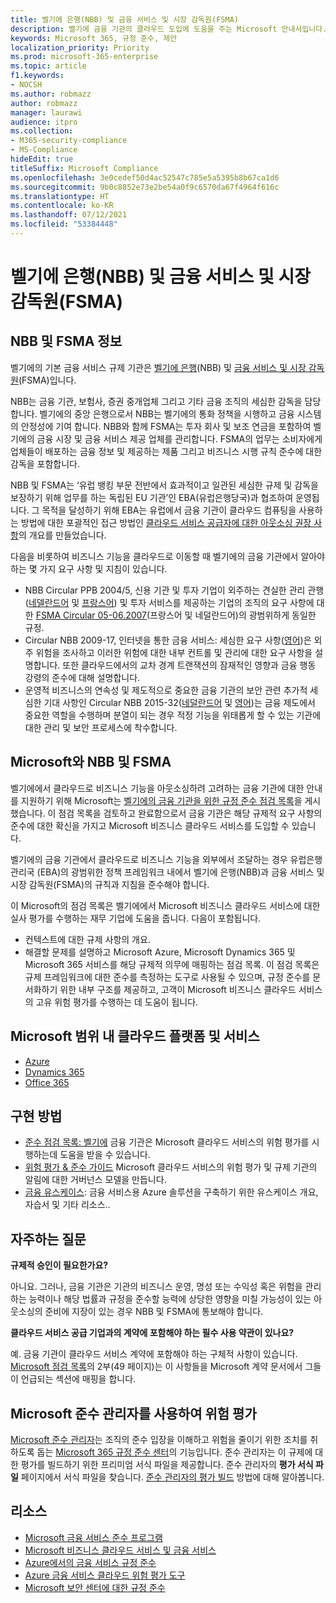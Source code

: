 ```yaml
---
title: 벨기에 은행(NBB) 및 금융 서비스 및 시장 감독원(FSMA)
description: 벨기에 금융 기관의 클라우드 도입에 도움을 주는 Microsoft 안내서입니다.
keywords: Microsoft 365, 규정 준수, 제안
localization_priority: Priority
ms.prod: microsoft-365-enterprise
ms.topic: article
f1.keywords:
- NOCSH
ms.author: robmazz
author: robmazz
manager: laurawi
audience: itpro
ms.collection:
- M365-security-compliance
- MS-Compliance
hideEdit: true
titleSuffix: Microsoft Compliance
ms.openlocfilehash: 3e0cedef50d4ac52547c785e5a5395b8b67ca1d6
ms.sourcegitcommit: 9b0c8852e73e2be54a0f9c6570da67f4964f616c
ms.translationtype: HT
ms.contentlocale: ko-KR
ms.lasthandoff: 07/12/2021
ms.locfileid: "53384448"
---
```

# <a name="national-bank-of-belgium-nbb-and-the-financial-services-and-markets-authority-fsma"></a>벨기에 은행(NBB) 및 금융 서비스 및 시장 감독원(FSMA)

## <a name="about-the-nbb-and-fsma"></a>NBB 및 FSMA 정보

벨기에의 기본 금융 서비스 규제 기관은 [벨기에 은행](https://www.nbb.be/)(NBB) 및 [금융 서비스 및 시장 감독원](https://www.fsma.be/language_selection)(FSMA)입니다.

NBB는 금융 기관, 보험사, 증권 중개업체 그리고 기타 금융 조직의 세심한 감독을 담당합니다. 벨기에의 중앙 은행으로서 NBB는 벨기에의 통화 정책을 시행하고 금융 시스템의 안정성에 기여 합니다. NBB와 함께 FSMA는 투자 회사 및 보조 연금을 포함하여 벨기에의 금융 시장 및 금융 서비스 제공 업체를 관리합니다.  FSMA의 업무는 소비자에게 업체들이 배포하는 금융 정보 및 제공하는 제품 그리고 비즈니스 시행 규칙 준수에 대한 감독을 포함합니다.

NBB 및 FSMA는 ‘유럽 뱅킹 부문 전반에서 효과적이고 일관된 세심한 규제 및 감독을 보장하기 위해 업무를 하는 독립된 EU 기관’인 EBA(유럽은행당국)과 협조하여 운영됩니다.   그 목적을 달성하기 위해 EBA는 유럽에서 금융 기관이 클라우드 컴퓨팅을 사용하는 방법에 대한 포괄적인 접근 방법인 [클라우드 서비스 공급자에 대한 아웃소싱 권장 사항](https://eba.europa.eu/documents/10180/2170121/Final+draft+Recommendations+on+Cloud+Outsourcing+%28EBA-Rec-2017-03%29.pdf/5fa5cdde-3219-4e95-946d-0c0d05494362)의 개요를 만들었습니다.

다음을 비롯하여 비즈니스 기능을 클라우드로 이동할 때 벨기에의 금융 기관에서 알아야 하는 몇 가지 요구 사항 및 지침이 있습니다.

- NBB Circular PPB 2004/5, 신용 기관 및 투자 기업이 외주하는 견실한 관리 관행([네델란드어](https://www.nbb.be/nl/artikels/circulaire-ppb-20045-gezonde-beheerspraktijken-bij-uitbesteding-door-kredietinstellingen-en) 및 [프랑스어](https://www.nbb.be/en/articles/circular-ppb-20045-sound-management-practices-outsourcing-credit-institutions-and)) 및 투자 서비스를 제공하는 기업의 조직의 요구 사항에 대한 [FSMA Circular 05-06.2007](https://www.fsma.be/sites/default/files/public/sitecore/media%20library/Files/fsmafiles/wetgeving/reglem/reglem_05-06-2007.pdf)(프랑스어 및 네덜란드어)의 광범위하게 동일한 규정.
- Circular NBB 2009-17, 인터넷을 통한 금융 서비스: 세심한 요구 사항([영어](https://www.nbb.be/doc/cp/eng/ki/circ/pdf/cbfa_2009_17.pdf))은 외주 위험을 조사하고 이러한 위험에 대한 내부 컨트롤 및 관리에 대한 요구 사항을 설명합니다. 또한 클라우드에서의 교차 경계 트랜잭션의 잠재적인 영향과 금융 행동 강령의 준수에 대해 설명합니다.
- 운영적 비즈니스의 연속성 및 제도적으로 중요한 금융 기관의 보안 관련 추가적 세심한 기대 사항인 Circular NBB 2015-32([네덜란드어](https://www.nbb.be/nl/artikels/circulaire-nbb201532-aanvullende-prudentiele-verwachtingen-op-het-vlak-van-de-operationele) 및 [영어](https://www.nbb.be/en/articles/circular-nbb201532-additional-prudential-expectations-regarding-operational-business))는 금융 제도에서 중요한 역할을 수행하며 분열이 되는 경우 적정 기능을 위태롭게 할 수 있는 기관에 대한 관리 및 보안 프로세스에 착수합니다.

## <a name="microsoft-and-the-nbb-and-fsma"></a>Microsoft와 NBB 및 FSMA

벨기에에서 클라우드로 비즈니스 기능을 아웃소싱하려 고려하는 금융 기관에 대한 안내를 지원하기 위해 Microsoft는 [벨기에의 금융 기관을 위한 규정 준수 점검 목록](https://aka.ms/FinServ-Guide-Belgium)을 게시했습니다. 이 점검 목록을 검토하고 완료함으로서 금융 기관은 해당 규제적 요구 사항의 준수에 대한 확신을 가지고 Microsoft 비즈니스 클라우드 서비스를 도입할 수 있습니다.

벨기에의 금융 기관에서 클라우드로 비즈니스 기능을 외부에서 조달하는 경우 유럽은행관리국 (EBA)의 광범위한 정책 프레임워크 내에서 벨기에 은행(NBB)과 금융 서비스 및 시장 감독원(FSMA)의 규칙과 지침을 준수해야 합니다.

이 Microsoft의 점검 목록은 벨기에에서 Microsoft 비즈니스 클라우드 서비스에 대한 실사 평가를 수행하는 재무 기업에 도움을 줍니다. 다음이 포함됩니다.

- 컨텍스트에 대한 규제 사항의 개요.
- 해결할 문제를 설명하고 Microsoft Azure, Microsoft Dynamics 365 및 Microsoft 365 서비스를 해당 규제적 의무에 매핑하는 점검 목록. 이 점검 목록은 규제 프레임워크에 대한 준수를 측정하는 도구로 사용될 수 있으며, 규정 준수를 문서화하기 위한 내부 구조를 제공하고, 고객이 Microsoft 비즈니스 클라우드 서비스의 고유 위험 평가를 수행하는 데 도움이 됩니다.

## <a name="microsoft-in-scope-cloud-platforms--services"></a>Microsoft 범위 내 클라우드 플랫폼 및 서비스

- [Azure](https://aka.ms/AzureCompliance)
- [Dynamics 365](https://aka.ms/d365-compliance-list)
- [Office 365](https://aka.ms/o365-compliance-framework)

## <a name="how-to-implement"></a>구현 방법

- [준수 점검 목록: 벨기에](https://aka.ms/FinServ-Guide-Belgium) 금융 기관은 Microsoft 클라우드 서비스의 위험 평가를 시행하는데 도움을 받을 수 있습니다. 
- [위험 평가 & 준수 가이드](https://aka.ms/RiskGovernanceGuide) Microsoft 클라우드 서비스의 위험 평가 및 규제 기관의 알림에 대한 거버넌스 모델을 만듭니다.
- [금융 유스케이스](/azure/industry/financial/): 금융 서비스용 Azure 솔루션을 구축하기 위한 유스케이스 개요, 자습서 및 기타 리소스..

## <a name="frequently-asked-questions"></a>자주하는 질문

**규제적 승인이 필요한가요?**

아니요. 그러나, 금융 기관은 기관의 비즈니스 운영, 명성 또는 수익성 혹은 위험을 관리하는 능력이나 해당 법률과 규정을 준수할 능력에 상당한 영향을 미칠 가능성이 있는 아웃소싱의 준비에 지장이 있는 경우 NBB 및 FSMA에 통보해야 합니다.

**클라우드 서비스 공급 기업과의 계약에 포함해야 하는 필수 사용 약관이 있나요?**

예. 금융 기관이 클라우드 서비스 계약에 포함해야 하는 구체적 사항이 있습니다. [Microsoft 점검 목록](https://aka.ms/FinServ-Guide-Belgium)의 2부(49 페이지)는 이 사항들을 Microsoft 계약 문서에서 그들이 언급되는 섹션에 매핑을 합니다.

## <a name="use-microsoft-compliance-manager-to-assess-your-risk"></a>Microsoft 준수 관리자를 사용하여 위험 평가

[Microsoft 준수 관리자](/microsoft-365/compliance/compliance-manager)는 조직의 준수 입장을 이해하고 위험을 줄이기 위한 조치를 취하도록 돕는 [Microsoft 365 규정 준수 센터](/microsoft-365/compliance/microsoft-365-compliance-center)의 기능입니다. 준수 관리자는 이 규제에 대한 평가를 빌드하기 위한 프리미엄 서식 파일을 제공합니다. 준수 관리자의 **평가 서식 파일** 페이지에서 서식 파일을 찾습니다. [준수 관리자의 평가 빌드](/microsoft-365/compliance/compliance-manager-assessments) 방법에 대해 알아봅니다.

## <a name="resources"></a>리소스

- [Microsoft 금융 서비스 준수 프로그램](https://aka.ms/FSCP-Print)
- [Microsoft 비즈니스 클라우드 서비스 및 금융 서비스](https://www.microsoft.com/trustcenter/cloudservices/financialservices)
- [Azure에서의 금융 서비스 규정 준수](https://azure.microsoft.com/resources/videos/azurecon-2015-financial-services-compliance-in-azure/)
- [Azure 금융 서비스 클라우드 위험 평가 도구](https://servicetrust.microsoft.com/ViewPage/FFIECBlueprint?command=Download&downloadType=Document&downloadId=079a1973-711a-428f-9312-9ddd290cff7b&docTab=c726d5c0-2d1e-11e8-a485-57140ec19669_PaaS)
- [Microsoft 보안 센터에 대한 규정 준수](https://www.microsoft.com/trust-center/compliance/compliance-overview)
